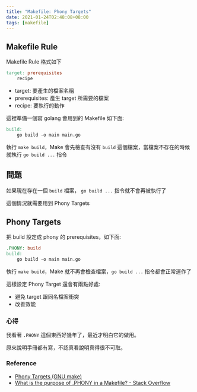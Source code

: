 ```yaml
---
title: "Makefile: Phony Targets"
date: 2021-01-24T02:48:08+08:00
tags: [makefile]
---
```


## Makefile Rule

Makefile Rule 格式如下

```makefile
target: prerequisites
	recipe
```

- target: 要產生的檔案名稱
- prerequisites: 產生 target 所需要的檔案
- recipe: 要執行的動作

這裡準備一個寫 golang 會用到的 Makefile 如下面:

```makefile
build:
	go build -o main main.go
```

執行 `make build`，Make 會先檢查有沒有 `build` 這個檔案，當檔案不存在的時候就執行 `go build ...` 指令

## 問題

如果現在存在一個 `build` 檔案， `go build ...` 指令就不會再被執行了

這個情況就需要用到 Phony Targets

## Phony Targets

把 build 設定成 phony 的 prerequisites，如下面:

```makefile
.PHONY: build
build:
	go build -o main main.go
```

執行 `make build`，Make 就不再會檢查檔案，`go build ...` 指令都會正常運作了

這樣設定 Phony Target 還會有兩點好處:
- 避免 target 跟同名檔案衝突
- 改善效能

### 心得

我看著 `.PHONY` 這個東西好幾年了，最近才明白它的做用。

原來說明手冊都有寫，不認真看說明真得很不可取。

### Reference

- [Phony Targets (GNU make)](https://www.gnu.org/software/make/manual/html_node/Phony-Targets.html)
- [What is the purpose of .PHONY in a Makefile? - Stack Overflow](https://stackoverflow.com/questions/2145590/what-is-the-purpose-of-phony-in-a-makefile/2145605)
